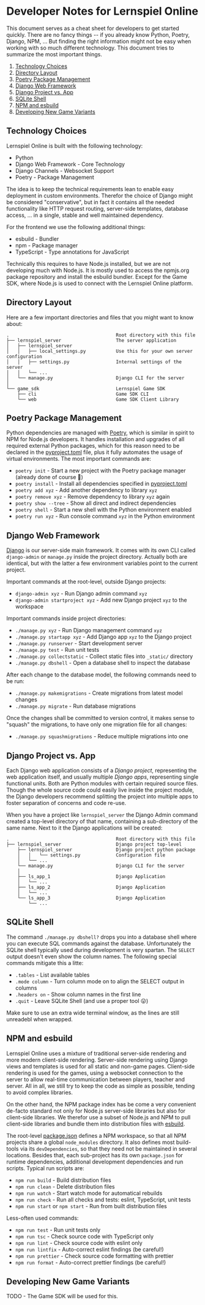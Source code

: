 Developer Notes for Lernspiel Online
==========================

This document serves as a cheat sheet for developers to get started quickly. There are no
fancy things -- if you already know Python, Poetry, Django, NPM, … But finding the right
information might not be easy when working with so much different technology. This document
tries to summarize the most important things.

1. [Technology Choices](#technology-choices)
1. [Directory Layout](#directory-layout)
1. [Poetry Package Management](#poetry-package-management)
1. [Django Web Framework](#django-web-framework)
1. [Django Project vs. App](#django-project-vs-app)
1. [SQLite Shell](#sqlite-shell)
1. [NPM and esbuild](#npm-and-esbuild)
1. [Developing New Game Variants](#developing-new-game-variants)

Technology Choices
------------------

Lernspiel Online is built with the following technology:

* Python
* Django Web Framework - Core Technology
* Django Channels - Websocket Support
* Poetry - Package Management

The idea is to keep the technical requirements lean to enable easy deployment in custom environments.
Therefor the choice of Django might be considered "conservative", but in fact it contains all the needed
functionality like HTTP request routing, server-side templates, database access, ... in a single, stable
and well maintained dependency. 

For the frontend we use the following additional things:

 * esbuild - Bundler
 * npm - Package manager
 * TypeScript - Type annotations for JavaScript

Technically this requires to have Node.js installed, but we are not developing much with Node.js.
It is mostly used to access the npmjs.org package repository and install the esbuild bundler.
Except for the Game SDK, where Node.js is used to connect with the Lernspiel Online platform.

Directory Layout
----------------

Here are a few important directories and files that you might want to know about:

```text
.                                       Root directory with this file
├── lernspiel_server                    The server application
│   ├── lernspiel_server
│   │   ├── local_settings.py           Use this for your own server configuration
│   │   ├── settings.py                 Internal settings of the server
│   │   └── ...
│   └── manage.py                       Django CLI for the server
│
└── game_sdk                            Lernspiel Game SDK
    ├── cli                             Game SDK CLI
    └── web                             Game SDK Client Library
```

Poetry Package Management
-------------------------

Python dependencies are managed with [Poetry](https://python-poetry.org/), which is similar in spirit
to NPM for Node.js developers. It handles installation and upgrades of all required external Python
packages, which for this reason need to be declared in the [pyproject.toml](pyproject.toml) file,
plus it fully automates the usage of virtual environments. The most important commands are:

* `poetry init` - Start a new project with the Poetry package manager (already done of course 🙂)
* `poetry install` - Install all dependencies specified in [pyproject.toml](pyproject.toml)
* `poetry add xyz` - Add another dependency to library `xyz`
* `poetry remove xyz` - Remove dependency to library `xyz` again
* `poetry show --tree` - Show all direct and indirect dependencies
* `poetry shell` - Start a new shell with the Python environment enabled
* `poetry run xyz` - Run console command `xyz` in the Python environment

Django Web Framework
--------------------

[Django](https://www.djangoproject.com/) is our server-side main framework. It comes with its own
CLI called `django-admin` or `manage.py` inside the project directory. Actually both are identical,
but with the latter a few environment variables point to the current project.

Important commands at the root-level, outside Django projects:

* `django-admin xyz` - Run Django admin command `xyz`
* `django-admin startproject xyz` - Add new Django project `xyz` to the workspace

Important commands inside project directories:

* `./manage.py xyz` - Run Django management command `xyz`
* `./manage.py startapp xyz` - Add Django app `xyz` to the Django project
* `./manage.py runserver` - Start development server
* `./manage.py test` - Run unit tests
* `./manage.py collectstatic` - Collect static files into `_static/` directory
* `./manage.py dbshell` - Open a database shell to inspect the database

After each change to the database model, the following commands need to be run:

* `./manage.py makemigrations` - Create migrations from latest model changes
* `./manage.py migrate` - Run database migrations

Once the changes shall be committed to version control, it makes sense to "squash" the migrations,
to have only one migration file for all changes:

* `./manage.py squashmigrations` - Reduce multiple migrations into one

Django Project vs. App
----------------------

Each Django web application consists of a _Django project_, representing the web application
itself, and usually multiple _Django apps_, representing single functional units. Both are
Python modules with certain required source files. Though the whole source code could easily
live inside the project module, the Django developers recommend splitting the project into
multiple apps to foster separation of concerns and code re-use.

When you have a project like `lernspiel_server` the Django Admin command created a top-level
directory of that name, containing a sub-directory of the same name. Next to it the Django
applications will be created:

```text
.                                       Root directory with this file
├── lernspiel_server                    Django project top-level
    ├── lernspiel_server                Django project python package
    │   │   └── settings.py             Configuration file
    │   └── ...
    └── manage.py                       Django CLI for the server
    │
    ├── ls_app_1                        Django Application
    │   └── ...
    ├── ls_app_2                        Django Application
    │   └── ...
    └── ls_app_3                        Django Application
        └── ...
```

SQLite Shell
------------

The command `./manage.py dbshell?` drops you into a database shell where you can execute SQL
commands against the database. Unfortunately the SQLite shell typically used during development
is very spartan. The `SELECT` output doesn't even show the column names. The following special
commands mitigate this a litte:

* `.tables` - List available tables
* `.mode column` - Turn column mode on to align the SELECT output in columns
* `.headers on` - Show column names in the first line
* `.quit` - Leave SQLite Shell (and use a proper tool 😛)

Make sure to use an extra wide terminal window, as the lines are still unreadebl when wrapped.

NPM and esbuild
---------------

Lernspiel Online uses a mixture of traditional server-side rendering and more modern client-side rendering.
Server-side rendering using Django views and templates is used for all static and non-game pages. Client-side
rendering is used for the games, using a websocket connection to the server to allow real-time communication
between players, teacher and server. All in all, we still try to keep the code as simple as possible, tending
to avoid complex libraries.

On the other hand, the NPM package index has be come a very convenient de-facto standard not only
for Node.js server-side libraries but also for client-side libraries. We therefor use a subset of
Node.js and NPM to pull client-side libraries and bundle them into distribution files with
[esbuild](https://esbuild.github.io/).

The root-level [package.json](package.json) defines a NPM workspace, so that all NPM projects share
a global `node_modules` directory. It also defines most build-tools via its `devDependencies`, so
that they need not be maintained in several locations. Besides that, each sub-project has its own
`package.json` for runtime dependencies, additional development dependencies and run scripts. Typical
run scripts are:

* `npm run build` - Build distribution files
* `npm run clean` - Delete distribution files
* `npm run watch` - Start watch mode for automatical rebuilds
* `npm run check` - Run all checks and tests: eslint, TypeScript, unit tests
* `npm run start` or `npm start` - Run from built distribution files

Less-often used commands:

* `npm run test` - Run unit tests only
* `npm run tsc` - Check source code with TypeScript only
* `npm run lint` - Check source code with eslint only
* `npm run lintfix` - Auto-correct eslint findings (be careful!)
* `npm run prettier` - Check source code formatting with prettier
* `npm run format` - Auto-correct prettier findings (be careful!)

Developing New Game Variants
----------------------------

TODO - The Game SDK will be used for this.
